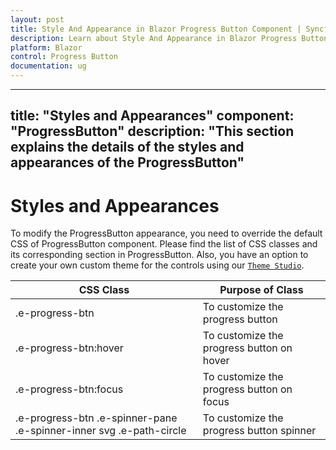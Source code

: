 ```yaml
---
layout: post
title: Style And Appearance in Blazor Progress Button Component | Syncfusion 
description: Learn about Style And Appearance in Blazor Progress Button component of Syncfusion, and more details.
platform: Blazor
control: Progress Button
documentation: ug
---
```


---
title: "Styles and Appearances"
component: "ProgressButton"
description: "This section explains the details of the styles and appearances of the ProgressButton"
---

# Styles and Appearances

To modify the ProgressButton appearance, you need to override the default CSS of ProgressButton component. Please find the list of CSS classes and its corresponding section in ProgressButton. Also, you have an option to create your own custom theme for the controls using our [`Theme Studio`](https://ej2.syncfusion.com/themestudio/?theme=material).

CSS Class | Purpose of Class
-----|-----
|.e-progress-btn|To customize the progress button
|.e-progress-btn:hover|To customize the progress button on hover
|.e-progress-btn:focus|To customize the progress button on focus
|.e-progress-btn .e-spinner-pane .e-spinner-inner svg .e-path-circle|To customize the progress button spinner